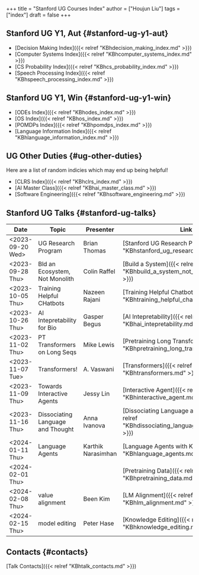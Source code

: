 +++
title = "Stanford UG Courses Index"
author = ["Houjun Liu"]
tags = ["index"]
draft = false
+++

## Stanford UG Y1, Aut {#stanford-ug-y1-aut}

-   [Decision Making Index]({{< relref "KBhdecision_making_index.md" >}})
-   [Computer Systems Index]({{< relref "KBhcomputer_systems_index.md" >}})
-   [CS Probability Index]({{< relref "KBhcs_probability_index.md" >}})
-   [Speech Processing Index]({{< relref "KBhspeech_processing_index.md" >}})


## Stanford UG Y1, Win {#stanford-ug-y1-win}

-   [ODEs Index]({{< relref "KBhodes_index.md" >}})
-   [OS Index]({{< relref "KBhos_index.md" >}})
-   [POMDPs Index]({{< relref "KBhpomdps_index.md" >}})
-   [Language Information Index]({{< relref "KBhlanguage_information_index.md" >}})


## UG Other Duties {#ug-other-duties}

Here are a list of random indicies which may end up being helpful!

-   [CLRS Index]({{< relref "KBhclrs_index.md" >}})
-   [AI Master Class]({{< relref "KBhai_master_class.md" >}})
-   [Software Engineering]({{< relref "KBhsoftware_engineering.md" >}})


## Stanford UG Talks {#stanford-ug-talks}

| Date                                                                                         | Topic                             | Presenter          | Link                                                                                          |
|----------------------------------------------------------------------------------------------|-----------------------------------|--------------------|-----------------------------------------------------------------------------------------------|
| <span class="timestamp-wrapper"><span class="timestamp">&lt;2023-09-20 Wed&gt;</span></span> | UG Research Program               | Brian Thomas       | [Stanford UG Research Program]({{< relref "KBhstanford_ug_research_program.md" >}})           |
| <span class="timestamp-wrapper"><span class="timestamp">&lt;2023-09-28 Thu&gt;</span></span> | Bld an Ecosystem, Not Monolith    | Colin Raffel       | [Build a System]({{< relref "KBhbuild_a_system_not_a_monolyth.md" >}})                        |
| <span class="timestamp-wrapper"><span class="timestamp">&lt;2023-10-05 Thu&gt;</span></span> | Training Helpful CHatbots         | Nazeen Rajani      | [Training Helpful Chatbots]({{< relref "KBhtraining_helpful_chatbots.md" >}})                 |
| <span class="timestamp-wrapper"><span class="timestamp">&lt;2023-10-26 Thu&gt;</span></span> | AI Intepretability for Bio        | Gasper Begus       | [AI Intepretability]({{< relref "KBhai_intepretability.md" >}})                               |
| <span class="timestamp-wrapper"><span class="timestamp">&lt;2023-11-02 Thu&gt;</span></span> | PT Transformers on Long Seqs      | Mike Lewis         | [Pretraining Long Transformers]({{< relref "KBhpretraining_long_transformers.md" >}})         |
| <span class="timestamp-wrapper"><span class="timestamp">&lt;2023-11-07 Tue&gt;</span></span> | Transformers!                     | A. Vaswani         | [Transformers]({{< relref "KBhtransformers.md" >}})                                           |
| <span class="timestamp-wrapper"><span class="timestamp">&lt;2023-11-09 Thu&gt;</span></span> | Towards Interactive Agents        | Jessy Lin          | [Interactive Agent]({{< relref "KBhinteractive_agent.md" >}})                                 |
| <span class="timestamp-wrapper"><span class="timestamp">&lt;2023-11-16 Thu&gt;</span></span> | Dissociating Language and Thought | Anna Ivanova       | [Dissociating Language and Thought]({{< relref "KBhdissociating_language_and_thought.md" >}}) |
| <span class="timestamp-wrapper"><span class="timestamp">&lt;2024-01-11 Thu&gt;</span></span> | Language Agents                   | Karthik Narasimhan | [Language Agents with Karthik]({{< relref "KBhlanguage_agents.md" >}})                        |
| <span class="timestamp-wrapper"><span class="timestamp">&lt;2024-02-01 Thu&gt;</span></span> |                                   |                    | [Pretraining Data]({{< relref "KBhpretraining_data.md" >}})                                   |
| <span class="timestamp-wrapper"><span class="timestamp">&lt;2024-02-08 Thu&gt;</span></span> | value alignment                   | Been Kim           | [LM Alignment]({{< relref "KBhlm_alignment.md" >}})                                           |
| <span class="timestamp-wrapper"><span class="timestamp">&lt;2024-02-15 Thu&gt;</span></span> | model editing                     | Peter Hase         | [Knowledge Editing]({{< relref "KBhknowledge_editing.md" >}})                                 |


## Contacts {#contacts}

[Talk Contacts]({{< relref "KBhtalk_contacts.md" >}})
